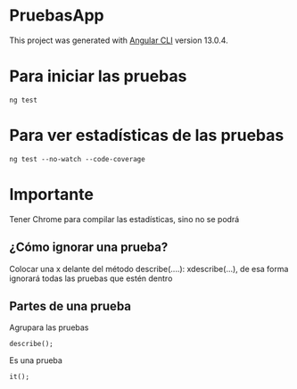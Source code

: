 # PruebasApp

This project was generated with [Angular CLI](https://github.com/angular/angular-cli) version 13.0.4.

# Para iniciar las pruebas
```
ng test
```

# Para ver estadísticas de las pruebas
```
ng test --no-watch --code-coverage
```

# Importante
Tener Chrome para compilar las estadísticas, sino no se podrá

## ¿Cómo ignorar una prueba?
Colocar una x delante del método describe(....): xdescribe(...), de esa forma ignorará todas las pruebas
que estén dentro


## Partes de una prueba
Agrupara las pruebas
```
describe();
```

Es una prueba
```
it();
```
